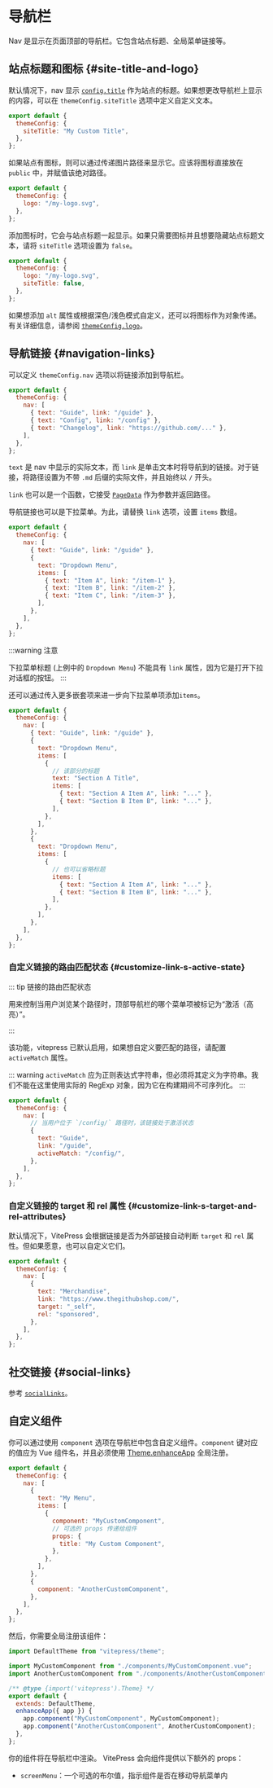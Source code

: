 # 导航栏

Nav 是显示在页面顶部的导航栏。它包含站点标题、全局菜单链接等。

## 站点标题和图标 {#site-title-and-logo}

默认情况下，nav 显示 [`config.title`](./site-config#title) 作为站点的标题。如果想更改导航栏上显示的内容，可以在 `themeConfig.siteTitle` 选项中定义自定义文本。

```js
export default {
  themeConfig: {
    siteTitle: "My Custom Title",
  },
};
```

如果站点有图标，则可以通过传递图片路径来显示它。应该将图标直接放在 `public` 中，并赋值该绝对路径。

```js
export default {
  themeConfig: {
    logo: "/my-logo.svg",
  },
};
```

添加图标时，它会与站点标题一起显示。如果只需要图标并且想要隐藏站点标题文本，请将 `siteTitle` 选项设置为 `false`。

```js
export default {
  themeConfig: {
    logo: "/my-logo.svg",
    siteTitle: false,
  },
};
```

如果想添加 `alt` 属性或根据深色/浅色模式自定义，还可以将图标作为对象传递。有关详细信息，请参阅 [`themeConfig.logo`](./default-theme-config#logo)。

## 导航链接 {#navigation-links}

可以定义 `themeConfig.nav` 选项以将链接添加到导航栏。

```js
export default {
  themeConfig: {
    nav: [
      { text: "Guide", link: "/guide" },
      { text: "Config", link: "/config" },
      { text: "Changelog", link: "https://github.com/..." },
    ],
  },
};
```

`text` 是 nav 中显示的实际文本，而 `link` 是单击文本时将导航到的链接。对于链接，将路径设置为不带 `.md` 后缀的实际文件，并且始终以 `/` 开头。

`link` 也可以是一个函数，它接受 [`PageData`](./runtime-api#usedata) 作为参数并返回路径。

导航链接也可以是下拉菜单。为此，请替换 `link` 选项，设置 `items` 数组。

```js
export default {
  themeConfig: {
    nav: [
      { text: "Guide", link: "/guide" },
      {
        text: "Dropdown Menu",
        items: [
          { text: "Item A", link: "/item-1" },
          { text: "Item B", link: "/item-2" },
          { text: "Item C", link: "/item-3" },
        ],
      },
    ],
  },
};
```

:::warning 注意

下拉菜单标题 (上例中的 `Dropdown Menu`) 不能具有 `link` 属性，因为它是打开下拉对话框的按钮。
:::

还可以通过传入更多嵌套项来进一步向下拉菜单项添加`items`。

```js
export default {
  themeConfig: {
    nav: [
      { text: "Guide", link: "/guide" },
      {
        text: "Dropdown Menu",
        items: [
          {
            // 该部分的标题
            text: "Section A Title",
            items: [
              { text: "Section A Item A", link: "..." },
              { text: "Section B Item B", link: "..." },
            ],
          },
        ],
      },
      {
        text: "Dropdown Menu",
        items: [
          {
            // 也可以省略标题
            items: [
              { text: "Section A Item A", link: "..." },
              { text: "Section B Item B", link: "..." },
            ],
          },
        ],
      },
    ],
  },
};
```

### 自定义链接的路由匹配状态 {#customize-link-s-active-state}

::: tip 链接的路由匹配状态

用来控制当用户浏览某个路径时，顶部导航栏的哪个菜单项被标记为“激活（高亮）”。

:::

该功能，vitepress 已默认启用，如果想自定义要匹配的路径，请配置 `activeMatch` 属性。

::: warning
`activeMatch` 应为正则表达式字符串，但必须将其定义为字符串。我们不能在这里使用实际的 RegExp 对象，因为它在构建期间不可序列化。
:::

```js
export default {
  themeConfig: {
    nav: [
      // 当用户位于 `/config/` 路径时，该链接处于激活状态
      {
        text: "Guide",
        link: "/guide",
        activeMatch: "/config/",
      },
    ],
  },
};
```

### 自定义链接的 target 和 rel 属性 {#customize-link-s-target-and-rel-attributes}

默认情况下，VitePress 会根据链接是否为外部链接自动判断 `target` 和 `rel` 属性。但如果愿意，也可以自定义它们。

```js
export default {
  themeConfig: {
    nav: [
      {
        text: "Merchandise",
        link: "https://www.thegithubshop.com/",
        target: "_self",
        rel: "sponsored",
      },
    ],
  },
};
```

## 社交链接 {#social-links}

参考 [`socialLinks`](./default-theme-config#sociallinks)。

## 自定义组件

你可以通过使用 `component` 选项在导航栏中包含自定义组件。`component` 键对应的值应为 Vue 组件名，并且必须使用 [Theme.enhanceApp](../guide/custom-theme#theme-interface) 全局注册。

```js [.vitepress/config.js]
export default {
  themeConfig: {
    nav: [
      {
        text: "My Menu",
        items: [
          {
            component: "MyCustomComponent",
            // 可选的 props 传递给组件
            props: {
              title: "My Custom Component",
            },
          },
        ],
      },
      {
        component: "AnotherCustomComponent",
      },
    ],
  },
};
```

然后，你需要全局注册该组件：

```js [.vitepress/theme/index.js]
import DefaultTheme from "vitepress/theme";

import MyCustomComponent from "./components/MyCustomComponent.vue";
import AnotherCustomComponent from "./components/AnotherCustomComponent.vue";

/** @type {import('vitepress').Theme} */
export default {
  extends: DefaultTheme,
  enhanceApp({ app }) {
    app.component("MyCustomComponent", MyCustomComponent);
    app.component("AnotherCustomComponent", AnotherCustomComponent);
  },
};
```

你的组件将在导航栏中渲染。 VitePress 会向组件提供以下额外的 props：

- `screenMenu`：一个可选的布尔值，指示组件是否在移动导航菜单内
